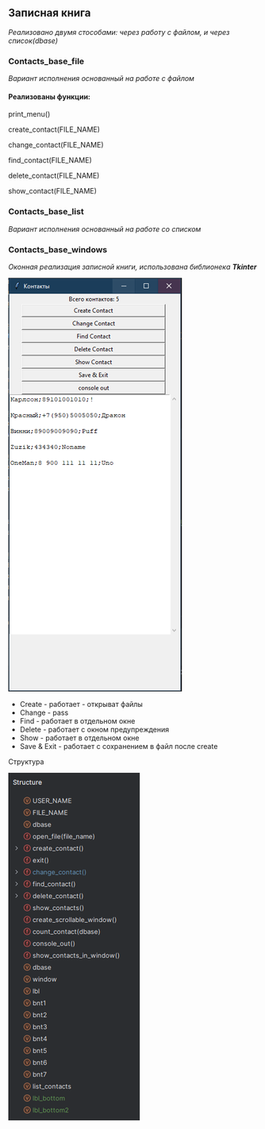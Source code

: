 ## Записная книга 
_Реализовано двумя стособами: через работу с файлом, и через список(dbase)_
### Contacts_base_file
_Вариант исполнения основанный на работе с файлом_

#### Реализованы функции:

print_menu()

create_contact(FILE_NAME)

change_contact(FILE_NAME)

find_contact(FILE_NAME)

delete_contact(FILE_NAME)

show_contact(FILE_NAME)

### Contacts_base_list
_Вариант исполнения основанный на работе со списком_


### Contacts_base_windows
_Оконная реализация записной книги, использована библионека **Tkinter**_

![window](window.png)

* Create - работает - открыват файлы
* Change - pass
* Find - работает в отдельном окне
* Delete - работает с окном предупреждения
* Show - работает в отдельном окне
* Save & Exit - работает с сохранением в файл после create

Структура

![structure](structure.png)

